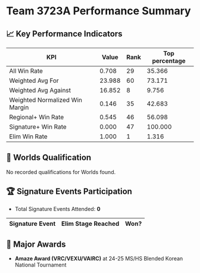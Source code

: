 # Team 3723A Performance Summary

## 📈 Key Performance Indicators
| KPI | Value | Rank | Top percentage |
| --- | ----- | ---- | ----- |
| All Win Rate | 0.708 | 29 | 35.366 |
| Weighted Avg For | 23.988 | 60 | 73.171 |
| Weighted Avg Against | 16.852 | 8 | 9.756 |
| Weighted Normalized Win Margin | 0.146 | 35 | 42.683 |
| Regional+ Win Rate | 0.545 | 46 | 56.098 |
| Signature+ Win Rate | 0.000 | 47 | 100.000 |
| Elim Win Rate | 1.000 | 1 | 1.316 |


## 🎯 Worlds Qualification
No recorded qualifications for Worlds found.

## 🏆 Signature Events Participation
- Total Signature Events Attended: **0**

| Signature Event | Elim Stage Reached | Won? |
|:----------------|:-------------------|:----|


## 🥇 Major Awards
- **Amaze Award (VRC/VEXU/VAIRC)** at 24-25 MS/HS Blended Korean National Tournament

